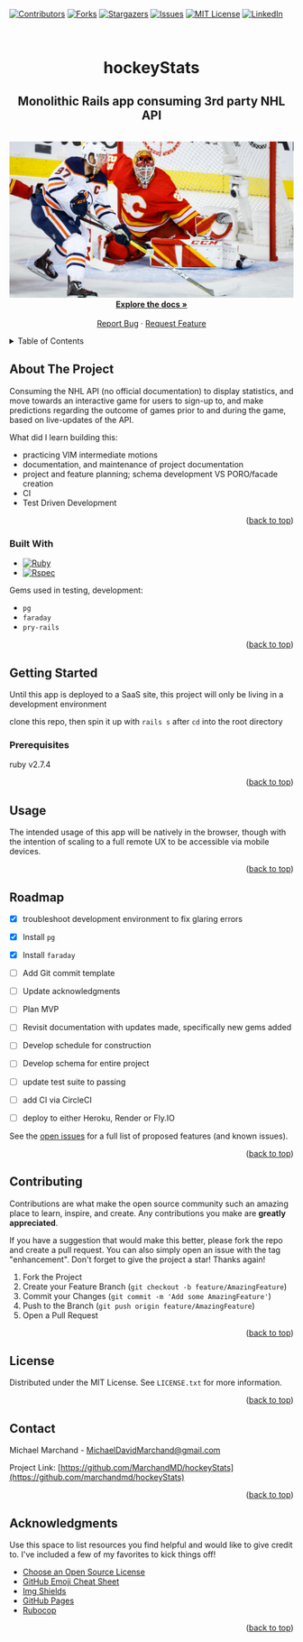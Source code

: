 <!-- Improved compatibility of back to top link: See: https://github.com/marchandmd/hockeyStats/pull/73 -->

<a name="readme-top"></a>

<!--
*** Thanks for checking out the hockeyStats. If you have a suggestion
*** that would make this better, please fork the repo and create a pull request
*** or simply open an issue with the tag "enhancement".
*** Don't forget to give the project a star!
*** Thanks again! Now go create something AMAZING! :D
-->

<!-- PROJECT SHIELDS -->
<!--
*** I'm using markdown "reference style" links for readability.
*** Reference links are enclosed in brackets [ ] instead of parentheses ( ).
*** See the bottom of this document for the declaration of the reference variables
*** for contributors-url, forks-url, etc. This is an optional, concise syntax you may use.
*** https://www.markdownguide.org/basic-syntax/#reference-style-links
-->

[![Contributors][contributors-shield]][contributors-url]
[![Forks][forks-shield]][forks-url]
[![Stargazers][stars-shield]][stars-url]
[![Issues][issues-shield]][issues-url]
[![MIT License][license-shield]][license-url]
[![LinkedIn][linkedin-shield]][linkedin-url]

<!-- PROJECT LOGO -->
<br />
<div align="center">

  <h1 align="center">hockeyStats</h1>

  <p align="center">
    <h2>Monolithic Rails app consuming 3rd party NHL API</h2>
    <br />
    <img src="app/assets/images/mcdavid.png" alt="alt_text" >
    <br />
    <a href="https://gitlab.com/dword4/nhlapi/-/blob/master/stats-api.md"><strong>Explore the docs »</strong></a>
    <br />
    <br />
    <a href="https://github.com/marchandmd/hockeyStats/issues">Report Bug</a>
    ·
    <a href="https://github.com/marchandmd/hockeyStats/issues">Request Feature</a>
  </p>
</div>

<!-- TABLE OF CONTENTS -->
<details>
  <summary>Table of Contents</summary>
  <ol>
    <li>
      <a href="#about-the-project">About The Project</a>
      <ul>
        <li><a href="#built-with">Built With</a></li>
      </ul>
    </li>
    <li>
      <a href="#getting-started">Getting Started</a>
      <ul>
        <li><a href="#prerequisites">Prerequisites</a></li>
        <li><a href="#installation">Installation</a></li>
      </ul>
    </li>
    <li><a href="#usage">Usage</a></li>
    <li><a href="#roadmap">Roadmap</a></li>
    <li><a href="#contributing">Contributing</a></li>
    <li><a href="#license">License</a></li>
    <li><a href="#contact">Contact</a></li>
    <li><a href="#acknowledgments">Acknowledgments</a></li>
  </ol>
</details>

<!-- ABOUT THE PROJECT -->

## About The Project

Consuming the NHL API (no official documentation) to display statistics, and move towards an interactive game for users to sign-up to, and make predictions regarding the outcome of games prior to and during the game, based on live-updates of the API.


What did I learn building this:

  - practicing VIM intermediate motions
  - documentation, and maintenance of project documentation
  - project and feature planning; schema development VS PORO/facade creation
  - CI
  - Test Driven Development

<p align="right">(<a href="#readme-top">back to top</a>)</p>

### Built With

-   [![Ruby][ruby.com]][ruby-url]
-   [![Rspec][rspec.com]][rspec-url]

Gems used in testing, development:

- `pg`
- `faraday`
- `pry-rails`

<p align="right">(<a href="#readme-top">back to top</a>)</p>

<!-- GETTING STARTED -->

## Getting Started

Until this app is deployed to a SaaS site, this project will only be living in a development environment

clone this repo, then spin it up with `rails s` after `cd` into the root directory

### Prerequisites

ruby v2.7.4


<p align="right">(<a href="#readme-top">back to top</a>)</p>

<!-- USAGE EXAMPLES -->

## Usage


The intended usage of this app will be  natively in the browser, though with the intention of scaling to a full remote UX to be accessible via mobile devices.

<p align="right">(<a href="#readme-top">back to top</a>)</p>

<!-- ROADMAP -->

## Roadmap
- [x] troubleshoot development environment to fix glaring errors
- [x] Install `pg`
- [x] Install `faraday`
- [ ] Add Git commit template
- [ ] Update acknowledgments
- [ ] Plan MVP
- [ ] Revisit documentation with updates made, specifically new gems added
- [ ] Develop schedule for construction
- [ ] Develop schema for entire project
- [ ] update test suite to passing
- [ ] add CI via CircleCI
- [ ] deploy to either Heroku, Render or Fly.IO


See the [open issues](https://github.com/marchandmd/hockeyStats/issues) for a full list of proposed features (and known issues).

<p align="right">(<a href="#readme-top">back to top</a>)</p>

<!-- CONTRIBUTING -->

## Contributing

Contributions are what make the open source community such an amazing place to learn, inspire, and create. Any contributions you make are **greatly appreciated**.

If you have a suggestion that would make this better, please fork the repo and create a pull request. You can also simply open an issue with the tag "enhancement".
Don't forget to give the project a star! Thanks again!

1. Fork the Project
2. Create your Feature Branch (`git checkout -b feature/AmazingFeature`)
3. Commit your Changes (`git commit -m 'Add some AmazingFeature'`)
4. Push to the Branch (`git push origin feature/AmazingFeature`)
5. Open a Pull Request

<p align="right">(<a href="#readme-top">back to top</a>)</p>

<!-- LICENSE -->

## License

Distributed under the MIT License. See `LICENSE.txt` for more information.

<p align="right">(<a href="#readme-top">back to top</a>)</p>

<!-- CONTACT -->

## Contact

Michael Marchand - MichaelDavidMarchand@gmail.com

Project Link: [https://github.com/MarchandMD/hockeyStats](https://github.com/marchandmd/hockeyStats)

<p align="right">(<a href="#readme-top">back to top</a>)</p>

<!-- ACKNOWLEDGMENTS -->

## Acknowledgments

Use this space to list resources you find helpful and would like to give credit to. I've included a few of my favorites to kick things off!

-   [Choose an Open Source License](https://choosealicense.com)
-   [GitHub Emoji Cheat Sheet](https://www.webpagefx.com/tools/emoji-cheat-sheet)
-   [Img Shields](https://shields.io)
-   [GitHub Pages](https://pages.github.com)
-   [Rubocop](https://rubocop.org/)

<p align="right">(<a href="#readme-top">back to top</a>)</p>

<!-- MARKDOWN LINKS & IMAGES -->
<!-- https://www.markdownguide.org/basic-syntax/#reference-style-links -->

[contributors-shield]: https://img.shields.io/github/contributors/marchandmd/hockeyStats.svg?style=for-the-badge
[contributors-url]: https://github.com/marchandmd/hockeyStats/graphs/contributors
[forks-shield]: https://img.shields.io/github/forks/marchandmd/hockeyStats.svg?style=for-the-badge
[forks-url]: https://github.com/marchandmd/hockeyStats/network/members
[stars-shield]: https://img.shields.io/github/stars/marchandmd/hockeyStats.svg?style=for-the-badge
[stars-url]: https://github.com/marchandmd/hockeyStats/stargazers
[issues-shield]: https://img.shields.io/github/issues/marchandmd/hockeyStats.svg?style=for-the-badge
[issues-url]: https://github.com/marchandmd/hockeyStats/issues
[license-shield]: https://img.shields.io/github/license/marchandmd/hockeyStats.svg?style=for-the-badge
[license-url]: https://github.com/marchandmd/hockeyStats/blob/master/LICENSE.txt
[linkedin-shield]: https://img.shields.io/badge/-LinkedIn-black.svg?style=for-the-badge&logo=linkedin&colorB=555
[linkedin-url]: https://linkedin.com/in/mmarchand1/
[product-screenshot]: images/screenshot.png
[bootstrap.com]: https://img.shields.io/badge/Bootstrap-563D7C?style=for-the-badge&logo=bootstrap&logoColor=white
[bootstrap-url]: https://getbootstrap.com
[ruby.com]: https://img.shields.io/badge/ruby-v2.7.4-red
[ruby-url]: https://ruby-doc.org/core-2.7.2/
[rspec.com]: https://img.shields.io/badge/rspec-v3.12-success
[rspec-url]: https://rspec.info/documentation/

